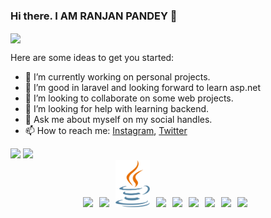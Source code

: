 ### <strong>Hi there. I AM RANJAN PANDEY 👋</strong>

<!--
**ranjanpandey984/ranjanpandey984** is a ✨ _special_ ✨ repository because its `README.md` (this file) appears on your GitHub profile.-->
<img src="https://user-images.githubusercontent.com/83217213/131816188-b76adfe6-d061-476c-9df1-86969865bb0b.gif" width="50%" align="center">

Here are some ideas to get you started:<br>
- 🔭 I’m currently working on personal projects.<br>
- 🌱 I’m good in laravel and looking forward to learn asp.net<br>
- 👯 I’m looking to collaborate on some web projects.<br>
- 🤔 I’m looking for help with learning backend.<br>
- 💬 Ask me about myself on my social handles.<br>
- 📫 How to reach me: <a href="https://www.instagram.com/raanzan/">Instagram</a>, <a href="https://twitter.com/ranjandaju">Twitter</a>
<!-- - 😄 Pronouns: ...
- ⚡ Fun fact: ... -->

<img  src="https://github-readme-stats.vercel.app/api?username=ranjanpandey984&&show_icons=true&title_color=000&icon_color=bb2acf&text_color=000&bg_color=FFFEFE">
<img  src="https://github-readme-stats.vercel.app/api/top-langs/?username=ranjanpandey984&layout=compact">

<div align="center"><img width="55" style="padding-right:10px" src="https://raw.githubusercontent.com/gilbarbara/logos/master/logos/react.svg"/><img width="55" style="padding-right:10px" src="https://raw.githubusercontent.com/gilbarbara/logos/master/logos/bootstrap.svg"/><img width="55" style="padding-right:10px" src="https://raw.githubusercontent.com/gilbarbara/logos/master/logos/java.svg"/><img width="55" style="padding-right:10px" src="https://raw.githubusercontent.com/gilbarbara/logos/master/logos/javascript.svg"/><img width="55" style="padding-right:10px" src="https://raw.githubusercontent.com/gilbarbara/logos/master/logos/git.svg"/><img width="55" style="padding-right:10px" src="https://raw.githubusercontent.com/gilbarbara/logos/master/logos/python.svg"/><img width="55" style="padding-right:10px" src="https://raw.githubusercontent.com/gilbarbara/logos/master/logos/django.svg"/><img width="55" style="padding-right:10px" src="https://raw.githubusercontent.com/gilbarbara/logos/master/logos/mysql.svg"/><img width="55" style="padding-right:10px" src="https://raw.githubusercontent.com/gilbarbara/logos/master/logos/sqlite.svg"/></div>

